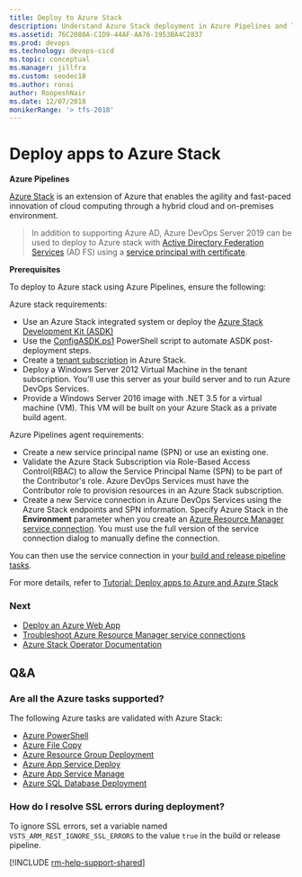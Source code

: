 ```yaml
---
title: Deploy to Azure Stack
description: Understand Azure Stack deployment in Azure Pipelines and Team Foundation Server (TFS)
ms.assetid: 76C2080A-C1D9-44AF-AA76-1953BA4C2837
ms.prod: devops
ms.technology: devops-cicd
ms.topic: conceptual
ms.manager: jillfra
ms.custom: seodec18
ms.author: ronai
author: RoopeshNair
ms.date: 12/07/2018
monikerRange: '> tfs-2018'
---
```


# Deploy apps to Azure Stack

**Azure Pipelines**

[Azure Stack](https://azure.microsoft.com/overview/azure-stack/)
is an extension of Azure that enables the agility and fast-paced innovation of cloud computing
through a hybrid cloud and on-premises environment.

> In addition to supporting Azure AD, Azure DevOps Server 2019 can be used to deploy to Azure stack with [Active Directory Federation Services](/azure/azure-stack/azure-stack-create-service-principals#create-service-principal-for-ad-fs) (AD FS) using a [service principal with certificate](https://docs.microsoft.com/tfs/release-notes/azuredevops2019#create-azure-service-connection-with-service-principal-that-authenticates-with-a-certificate).

**Prerequisites**

To deploy to Azure stack using Azure Pipelines, ensure the following:

Azure stack requirements:

* Use an Azure Stack integrated system or deploy the [Azure Stack Development Kit (ASDK)](https://docs.microsoft.com/azure-stack/asdk/asdk-install)
* Use the [ConfigASDK.ps1](https://github.com/mattmcspirit/azurestack/blob/master/deployment/ConfigASDK.ps1) PowerShell script to automate ASDK post-deployment steps.
* Create a [tenant subscription](https://docs.microsoft.com/azure-stack/operator/azure-stack-subscribe-plan-provision-vm) in Azure Stack.
* Deploy a Windows Server 2012 Virtual Machine in the tenant subscription. You'll use this server as your build server and to run Azure DevOps Services.
* Provide a Windows Server 2016 image with .NET 3.5 for a virtual machine (VM). This VM will be built on your Azure Stack as a private build agent.

Azure Pipelines agent requirements:

* Create a new service principal name (SPN) or use an existing one. 
* Validate the Azure Stack Subscription via Role-Based Access Control(RBAC) to allow the Service Principal Name (SPN) to be part of the Contributor's role. Azure DevOps Services must have the Contributor role to provision resources in an Azure Stack subscription.
* Create a new Service connection in Azure DevOps Services using the Azure Stack endpoints and SPN information.
  Specify Azure Stack in the **Environment** parameter when you create an [Azure Resource Manager service connection](../library/connect-to-azure.md).
You must use the full version of the service connection dialog to manually define the connection.

You can then use the service connection in your [build and release pipeline tasks](../tasks/index.md).

For more details, refer to [Tutorial: Deploy apps to Azure and Azure Stack](https://docs.microsoft.com/azure-stack/user/azure-stack-solution-pipeline)

### Next

* [Deploy an Azure Web App](../apps/cd/deploy-webdeploy-webapps.md)
* [Troubleshoot Azure Resource Manager service connections](../release/azure-rm-endpoint.md)
* [Azure Stack Operator Documentation](/azure/azure-stack/)

## Q&A

### Are all the Azure tasks supported?

The following Azure tasks are validated with Azure Stack:

* [Azure PowerShell](../tasks/deploy/azure-powershell.md)
* [Azure File Copy](../tasks/deploy/azure-file-copy.md)
* [Azure Resource Group Deployment](../tasks/deploy/azure-resource-group-deployment.md)
* [Azure App Service Deploy](../tasks/deploy/azure-rm-web-app-deployment.md)
* [Azure App Service Manage](../tasks/deploy/azure-app-service-manage.md) 
* [Azure SQL Database Deployment](../tasks/deploy/sql-azure-dacpac-deployment.md)

### How do I resolve SSL errors during deployment?

To ignore SSL errors, set a variable named `VSTS_ARM_REST_IGNORE_SSL_ERRORS` to the value `true` in the build or release pipeline.

[!INCLUDE [rm-help-support-shared](../_shared/rm-help-support-shared.md)]

